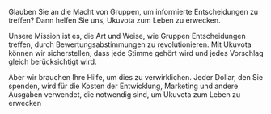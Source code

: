Glauben Sie an die Macht von Gruppen, um informierte Entscheidungen zu treffen? Dann helfen Sie uns, Ukuvota zum Leben zu erwecken.

Unsere Mission ist es, die Art und Weise, wie Gruppen Entscheidungen treffen, durch Bewertungsabstimmungen zu revolutionieren. Mit Ukuvota können wir sicherstellen, dass jede Stimme gehört wird und jedes Vorschlag gleich berücksichtigt wird.

Aber wir brauchen Ihre Hilfe, um dies zu verwirklichen. Jeder Dollar, den Sie spenden, wird für die Kosten der Entwicklung, Marketing und andere Ausgaben verwendet, die notwendig sind, um Ukuvota zum Leben zu erwecken